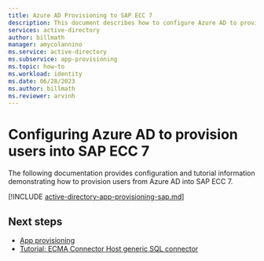 ```yaml
---
title: Azure AD Provisioning to SAP ECC 7
description: This document describes how to configure Azure AD to provision users into SAP ECC 7.
services: active-directory
author: billmath
manager: amycolannino
ms.service: active-directory
ms.subservice: app-provisioning
ms.topic: how-to
ms.workload: identity
ms.date: 06/28/2023
ms.author: billmath
ms.reviewer: arvinh
---
```


# Configuring Azure AD to provision users into SAP ECC 7
The following documentation provides configuration and tutorial information demonstrating how to provision users from Azure AD into SAP ECC 7.  


[!INCLUDE [active-directory-app-provisioning-sap.md](../../../includes/active-directory-app-provisioning-sap.md)]

## Next steps

- [App provisioning](user-provisioning.md)
- [Tutorial: ECMA Connector Host generic SQL connector](tutorial-ecma-sql-connector.md)
